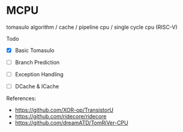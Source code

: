 # MCPU
tomasulo algorithm / cache / pipeline cpu / single cycle cpu (RISC-V)

Todo
- [x] Basic Tomasulo
- [ ] Branch Prediction
- [ ] Exception Handling
- [ ] DCache & ICache


References:
* https://github.com/XOR-op/TransistorU
* https://github.com/ridecore/ridecore
* https://github.com/dreamATD/TomRiVer-CPU